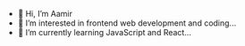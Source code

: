 - 👋 Hi, I’m Aamir
- 👀 I’m interested in frontend web development and coding...
- 🌱 I’m currently learning JavaScript and React...



